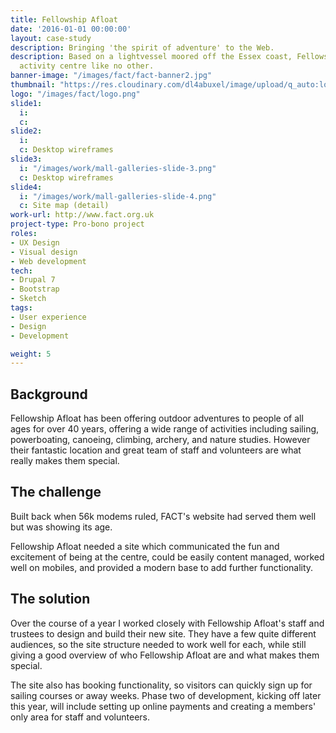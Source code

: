 ```yaml
---
title: Fellowship Afloat
date: '2016-01-01 00:00:00'
layout: case-study
description: Bringing 'the spirit of adventure' to the Web.
description: Based on a lightvessel moored off the Essex coast, Fellowship Afloat is an outdoor
  activity centre like no other.
banner-image: "/images/fact/fact-banner2.jpg"
thumbnail: "https://res.cloudinary.com/dl4abuxel/image/upload/q_auto:low/v1537975996/fact.jpg"
logo: "/images/fact/logo.png"
slide1: 
  i:
  c:
slide2: 
  i:
  c: Desktop wireframes
slide3:
  i: "/images/work/mall-galleries-slide-3.png"
  c: Desktop wireframes
slide4:
  i: "/images/work/mall-galleries-slide-4.png"
  c: Site map (detail)
work-url: http://www.fact.org.uk
project-type: Pro-bono project
roles:
- UX Design
- Visual design
- Web development
tech:
- Drupal 7
- Bootstrap
- Sketch
tags:
- User experience
- Design
- Development

weight: 5
---
```


## Background

Fellowship Afloat has been offering outdoor adventures to people of all ages for over 40 years, offering a wide range of activities including sailing, powerboating, canoeing, climbing, archery, and nature studies. However their fantastic location and great team of staff and volunteers are what really makes them special.

## The challenge

Built back when 56k modems ruled, FACT's website had served them well but was showing its age.

Fellowship Afloat needed a site which communicated the fun and excitement of being at the centre, could be easily content managed, worked well on mobiles, and provided a modern base to add further functionality.

## The solution

Over the course of a year I worked closely with Fellowship Afloat's staff and trustees to design and build their new site. They have a few quite different audiences, so the site structure needed to work well for each, while still giving a good overview of who Fellowship Afloat are and what makes them special.

The site also has booking functionality, so visitors can quickly sign up for sailing courses or away weeks. Phase two of development, kicking off later this year, will include setting up online payments and creating a members' only area for staff and volunteers.